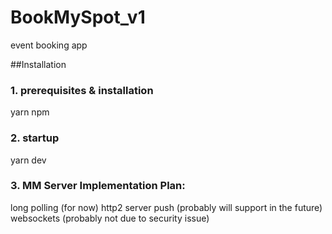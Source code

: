# BookMySpot_v1
event booking app

##Installation

### 1. prerequisites & installation
  yarn
  npm
  

### 2. startup
  yarn dev

### 3. MM Server Implementation Plan:

  long polling (for now)
  http2 server push (probably will support in the future)
  websockets (probably not due to security issue)
  

